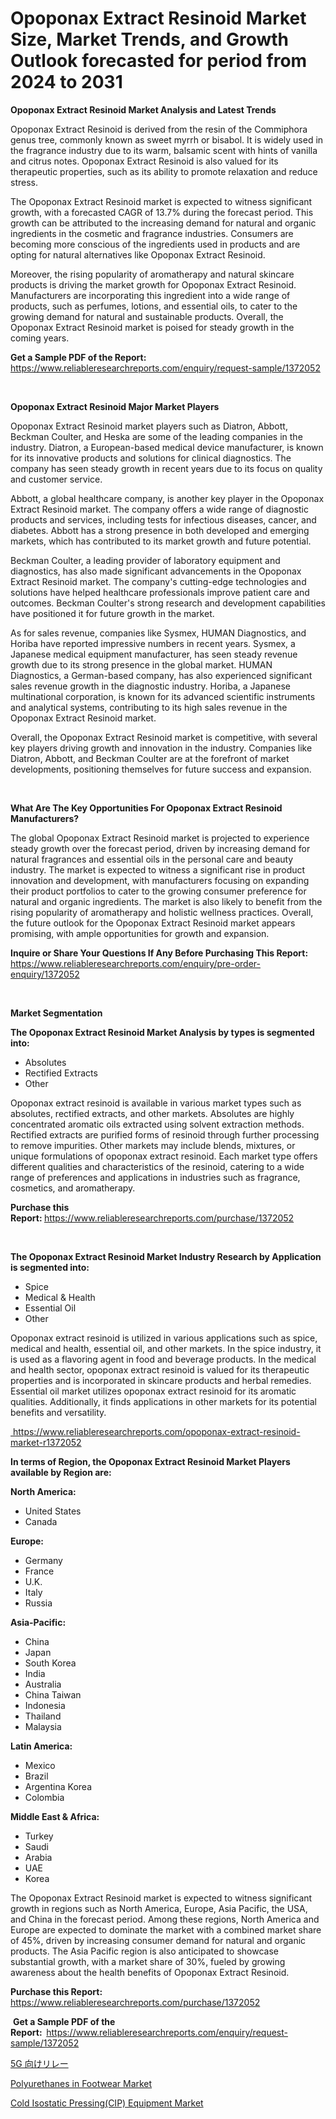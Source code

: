 <p><h1>Opoponax Extract Resinoid Market Size, Market Trends, and Growth Outlook forecasted for period from 2024 to 2031</h1></p><p><strong>Opoponax Extract Resinoid Market Analysis and Latest Trends</strong></p>
<p><p>Opoponax Extract Resinoid is derived from the resin of the Commiphora genus tree, commonly known as sweet myrrh or bisabol. It is widely used in the fragrance industry due to its warm, balsamic scent with hints of vanilla and citrus notes. Opoponax Extract Resinoid is also valued for its therapeutic properties, such as its ability to promote relaxation and reduce stress.</p><p>The Opoponax Extract Resinoid market is expected to witness significant growth, with a forecasted CAGR of 13.7% during the forecast period. This growth can be attributed to the increasing demand for natural and organic ingredients in the cosmetic and fragrance industries. Consumers are becoming more conscious of the ingredients used in products and are opting for natural alternatives like Opoponax Extract Resinoid.</p><p>Moreover, the rising popularity of aromatherapy and natural skincare products is driving the market growth for Opoponax Extract Resinoid. Manufacturers are incorporating this ingredient into a wide range of products, such as perfumes, lotions, and essential oils, to cater to the growing demand for natural and sustainable products. Overall, the Opoponax Extract Resinoid market is poised for steady growth in the coming years.</p></p>
<p><strong>Get a Sample PDF of the Report:&nbsp;</strong> <a href="https://www.reliableresearchreports.com/enquiry/request-sample/1372052">https://www.reliableresearchreports.com/enquiry/request-sample/1372052</a></p>
<p>&nbsp;</p>
<p><strong>Opoponax Extract Resinoid Major Market Players</strong></p>
<p><p>Opoponax Extract Resinoid market players such as Diatron, Abbott, Beckman Coulter, and Heska are some of the leading companies in the industry. Diatron, a European-based medical device manufacturer, is known for its innovative products and solutions for clinical diagnostics. The company has seen steady growth in recent years due to its focus on quality and customer service.</p><p>Abbott, a global healthcare company, is another key player in the Opoponax Extract Resinoid market. The company offers a wide range of diagnostic products and services, including tests for infectious diseases, cancer, and diabetes. Abbott has a strong presence in both developed and emerging markets, which has contributed to its market growth and future potential.</p><p>Beckman Coulter, a leading provider of laboratory equipment and diagnostics, has also made significant advancements in the Opoponax Extract Resinoid market. The company's cutting-edge technologies and solutions have helped healthcare professionals improve patient care and outcomes. Beckman Coulter's strong research and development capabilities have positioned it for future growth in the market.</p><p>As for sales revenue, companies like Sysmex, HUMAN Diagnostics, and Horiba have reported impressive numbers in recent years. Sysmex, a Japanese medical equipment manufacturer, has seen steady revenue growth due to its strong presence in the global market. HUMAN Diagnostics, a German-based company, has also experienced significant sales revenue growth in the diagnostic industry. Horiba, a Japanese multinational corporation, is known for its advanced scientific instruments and analytical systems, contributing to its high sales revenue in the Opoponax Extract Resinoid market.</p><p>Overall, the Opoponax Extract Resinoid market is competitive, with several key players driving growth and innovation in the industry. Companies like Diatron, Abbott, and Beckman Coulter are at the forefront of market developments, positioning themselves for future success and expansion.</p></p>
<p>&nbsp;</p>
<p><strong>What Are The Key Opportunities For Opoponax Extract Resinoid Manufacturers?</strong></p>
<p><p>The global Opoponax Extract Resinoid market is projected to experience steady growth over the forecast period, driven by increasing demand for natural fragrances and essential oils in the personal care and beauty industry. The market is expected to witness a significant rise in product innovation and development, with manufacturers focusing on expanding their product portfolios to cater to the growing consumer preference for natural and organic ingredients. The market is also likely to benefit from the rising popularity of aromatherapy and holistic wellness practices. Overall, the future outlook for the Opoponax Extract Resinoid market appears promising, with ample opportunities for growth and expansion.</p></p>
<p><strong>Inquire or Share Your Questions If Any Before Purchasing This Report:</strong> <a href="https://www.reliableresearchreports.com/enquiry/pre-order-enquiry/1372052">https://www.reliableresearchreports.com/enquiry/pre-order-enquiry/1372052</a></p>
<p>&nbsp;</p>
<p><strong>Market Segmentation</strong></p>
<p><strong>The Opoponax Extract Resinoid Market Analysis by types is segmented into:</strong></p>
<p><ul><li>Absolutes</li><li>Rectified Extracts</li><li>Other</li></ul></p>
<p><p>Opoponax extract resinoid is available in various market types such as absolutes, rectified extracts, and other markets. Absolutes are highly concentrated aromatic oils extracted using solvent extraction methods. Rectified extracts are purified forms of resinoid through further processing to remove impurities. Other markets may include blends, mixtures, or unique formulations of opoponax extract resinoid. Each market type offers different qualities and characteristics of the resinoid, catering to a wide range of preferences and applications in industries such as fragrance, cosmetics, and aromatherapy.</p></p>
<p><strong>Purchase this Report:&nbsp;</strong><a href="https://www.reliableresearchreports.com/purchase/1372052">https://www.reliableresearchreports.com/purchase/1372052</a></p>
<p>&nbsp;</p>
<p><strong>The Opoponax Extract Resinoid Market Industry Research by Application is segmented into:</strong></p>
<p><ul><li>Spice</li><li>Medical & Health</li><li>Essential Oil</li><li>Other</li></ul></p>
<p><p>Opoponax extract resinoid is utilized in various applications such as spice, medical and health, essential oil, and other markets. In the spice industry, it is used as a flavoring agent in food and beverage products. In the medical and health sector, opoponax extract resinoid is valued for its therapeutic properties and is incorporated in skincare products and herbal remedies. Essential oil market utilizes opoponax extract resinoid for its aromatic qualities. Additionally, it finds applications in other markets for its potential benefits and versatility.</p></p>
<p><a href="https://www.reliableresearchreports.com/opoponax-extract-resinoid-market-r1372052">&nbsp;https://www.reliableresearchreports.com/opoponax-extract-resinoid-market-r1372052</a></p>
<p><strong>In terms of Region, the Opoponax Extract Resinoid Market Players available by Region are:</strong></p>
<p>
    <p> <strong> North America: </strong>
        <ul>
            <li>United States</li>
            <li>Canada</li>
        </ul>
        </p> 
    <p> <strong> Europe: </strong>
        <ul>
            <li>Germany</li>
            <li>France</li>
            <li>U.K.</li>
            <li>Italy</li>
            <li>Russia</li>
        </ul>
        </p> 
    <p> <strong> Asia-Pacific: </strong>
        <ul>
            <li>China</li>
            <li>Japan</li>
            <li>South Korea</li>
            <li>India</li>
            <li>Australia</li>
            <li>China Taiwan</li>
            <li>Indonesia</li>
            <li>Thailand</li>
            <li>Malaysia</li>
        </ul>
        </p> 
    <p> <strong> Latin America: </strong>
        <ul>
            <li>Mexico</li>
            <li>Brazil</li>
            <li>Argentina Korea</li>
            <li>Colombia</li>
        </ul>
        </p> 
    <p> <strong> Middle East & Africa: </strong>
        <ul>
            <li>Turkey</li>
            <li>Saudi</li>
            <li>Arabia</li>
            <li>UAE</li>
            <li>Korea</li>
        </ul>
    </p>
    </p>
<p><p>The Opoponax Extract Resinoid market is expected to witness significant growth in regions such as North America, Europe, Asia Pacific, the USA, and China in the forecast period. Among these regions, North America and Europe are expected to dominate the market with a combined market share of 45%, driven by increasing consumer demand for natural and organic products. The Asia Pacific region is also anticipated to showcase substantial growth, with a market share of 30%, fueled by growing awareness about the health benefits of Opoponax Extract Resinoid.</p></p>
<p><strong>Purchase this Report: </strong><a href="https://www.reliableresearchreports.com/purchase/1372052">https://www.reliableresearchreports.com/purchase/1372052</a></p>
<p>&nbsp;<strong>Get a Sample PDF of the Report:&nbsp;&nbsp;</strong><a href="https://www.reliableresearchreports.com/enquiry/request-sample/1372052">https://www.reliableresearchreports.com/enquiry/request-sample/1372052</a></p>
<p><strong></strong></p>
<p><p><a href="https://github.com/tanyaali3/Market-Research-Report-List-2/blob/main/4513909124152.md">5G 向けリレー</a></p><p><a href="https://medium.com/@stephanmorissette/global-polyurethanes-in-footwear-market-focus-on-application-end-use-industry-type-equipment-80b60d13f039">Polyurethanes in Footwear Market</a></p><p><a href="https://medium.com/@marisolking1/analyzing-cold-isostatic-pressing-cip-equipment-market-dynamics-and-growth-drivers-and-forecasted-76d59c30a51a">Cold Isostatic Pressing(CIP) Equipment Market</a></p></p>